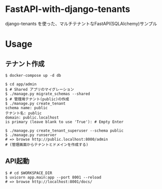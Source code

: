 # FastAPI-with-django-tenants

django-tenants を使った、マルチテナントなFastAPI(SQLAlchemy)サンプル

# Usage

## テナント作成

```shell
$ docker-compose up -d db

$ cd app/admin
$ # Shared アプリのマイグレーション
$ ./manage.py migrate_schemas --shared
$ # 管理用テナント(public)の作成
$ ./manage.py create_tenant
schema name: public
テナント名: public
domain: public.localhost
is primary (leave blank to use 'True'): # Empty Enter

$ ./manage.py create_tenant_superuser --schema public
$ ./manage.py runserver
# => browse http://public.localhost:8000/admin
# (管理画面からテナントとドメインを作成する)
```

## API起動

```shell
$ # cd $WORKSPACE_DIR
$ uvicorn app.main:app --port 8001 --reload
# => browse http://localhost:8001/docs/
```
